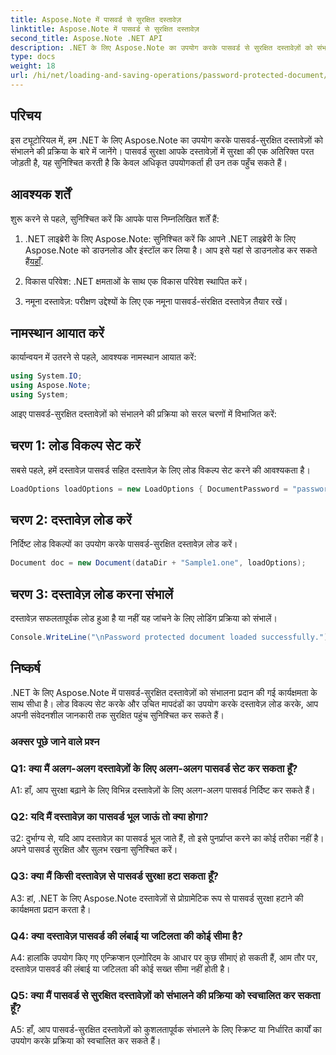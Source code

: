 ```yaml
---
title: Aspose.Note में पासवर्ड से सुरक्षित दस्तावेज़
linktitle: Aspose.Note में पासवर्ड से सुरक्षित दस्तावेज़
second_title: Aspose.Note .NET API
description: .NET के लिए Aspose.Note का उपयोग करके पासवर्ड से सुरक्षित दस्तावेज़ों को संभालना सीखें। अपनी संवेदनशील जानकारी आसानी से सुरक्षित करें।
type: docs
weight: 18
url: /hi/net/loading-and-saving-operations/password-protected-document/
---
```

## परिचय

इस ट्यूटोरियल में, हम .NET के लिए Aspose.Note का उपयोग करके पासवर्ड-सुरक्षित दस्तावेज़ों को संभालने की प्रक्रिया के बारे में जानेंगे। पासवर्ड सुरक्षा आपके दस्तावेज़ों में सुरक्षा की एक अतिरिक्त परत जोड़ती है, यह सुनिश्चित करती है कि केवल अधिकृत उपयोगकर्ता ही उन तक पहुँच सकते हैं।

## आवश्यक शर्तें

शुरू करने से पहले, सुनिश्चित करें कि आपके पास निम्नलिखित शर्तें हैं:

1.  .NET लाइब्रेरी के लिए Aspose.Note: सुनिश्चित करें कि आपने .NET लाइब्रेरी के लिए Aspose.Note को डाउनलोड और इंस्टॉल कर लिया है। आप इसे यहां से डाउनलोड कर सकते हैं[यहाँ](https://releases.aspose.com/note/net/).

2. विकास परिवेश: .NET क्षमताओं के साथ एक विकास परिवेश स्थापित करें।

3. नमूना दस्तावेज़: परीक्षण उद्देश्यों के लिए एक नमूना पासवर्ड-संरक्षित दस्तावेज़ तैयार रखें।

## नामस्थान आयात करें

कार्यान्वयन में उतरने से पहले, आवश्यक नामस्थान आयात करें:

```csharp
using System.IO;
using Aspose.Note;
using System;
```

आइए पासवर्ड-सुरक्षित दस्तावेज़ों को संभालने की प्रक्रिया को सरल चरणों में विभाजित करें:

## चरण 1: लोड विकल्प सेट करें

सबसे पहले, हमें दस्तावेज़ पासवर्ड सहित दस्तावेज़ के लिए लोड विकल्प सेट करने की आवश्यकता है।

```csharp
LoadOptions loadOptions = new LoadOptions { DocumentPassword = "password" };
```

## चरण 2: दस्तावेज़ लोड करें

निर्दिष्ट लोड विकल्पों का उपयोग करके पासवर्ड-सुरक्षित दस्तावेज़ लोड करें।

```csharp
Document doc = new Document(dataDir + "Sample1.one", loadOptions);
```

## चरण 3: दस्तावेज़ लोड करना संभालें

दस्तावेज़ सफलतापूर्वक लोड हुआ है या नहीं यह जांचने के लिए लोडिंग प्रक्रिया को संभालें।

```csharp
Console.WriteLine("\nPassword protected document loaded successfully.");
```

## निष्कर्ष

.NET के लिए Aspose.Note में पासवर्ड-सुरक्षित दस्तावेज़ों को संभालना प्रदान की गई कार्यक्षमता के साथ सीधा है। लोड विकल्प सेट करके और उचित मापदंडों का उपयोग करके दस्तावेज़ लोड करके, आप अपनी संवेदनशील जानकारी तक सुरक्षित पहुंच सुनिश्चित कर सकते हैं।

### अक्सर पूछे जाने वाले प्रश्न

### Q1: क्या मैं अलग-अलग दस्तावेज़ों के लिए अलग-अलग पासवर्ड सेट कर सकता हूँ?

A1: हाँ, आप सुरक्षा बढ़ाने के लिए विभिन्न दस्तावेज़ों के लिए अलग-अलग पासवर्ड निर्दिष्ट कर सकते हैं।

### Q2: यदि मैं दस्तावेज़ का पासवर्ड भूल जाऊं तो क्या होगा?

उ2: दुर्भाग्य से, यदि आप दस्तावेज़ का पासवर्ड भूल जाते हैं, तो इसे पुनर्प्राप्त करने का कोई तरीका नहीं है। अपने पासवर्ड सुरक्षित और सुलभ रखना सुनिश्चित करें।

### Q3: क्या मैं किसी दस्तावेज़ से पासवर्ड सुरक्षा हटा सकता हूँ?

A3: हां, .NET के लिए Aspose.Note दस्तावेज़ों से प्रोग्रामेटिक रूप से पासवर्ड सुरक्षा हटाने की कार्यक्षमता प्रदान करता है।

### Q4: क्या दस्तावेज़ पासवर्ड की लंबाई या जटिलता की कोई सीमा है?

A4: हालांकि उपयोग किए गए एन्क्रिप्शन एल्गोरिदम के आधार पर कुछ सीमाएं हो सकती हैं, आम तौर पर, दस्तावेज़ पासवर्ड की लंबाई या जटिलता की कोई सख्त सीमा नहीं होती है।

### Q5: क्या मैं पासवर्ड से सुरक्षित दस्तावेज़ों को संभालने की प्रक्रिया को स्वचालित कर सकता हूँ?

A5: हाँ, आप पासवर्ड-सुरक्षित दस्तावेज़ों को कुशलतापूर्वक संभालने के लिए स्क्रिप्ट या निर्धारित कार्यों का उपयोग करके प्रक्रिया को स्वचालित कर सकते हैं।